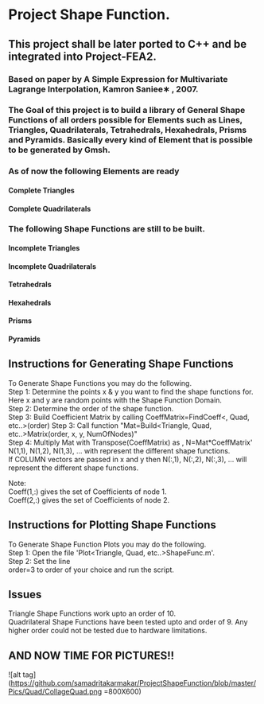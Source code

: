 # Project Shape Function.
## This project shall be later ported to C++ and be integrated into Project-FEA2.

### Based on paper by A Simple Expression for Multivariate Lagrange Interpolation, Kamron Saniee∗ , 2007.  

###  The Goal of this project is to build a library of General Shape Functions of all orders possible for Elements such as Lines, Triangles, Quadrilaterals, Tetrahedrals, Hexahedrals, Prisms and Pyramids. Basically every kind of Element that is possible to be generated by Gmsh.



### As of now the following Elements are ready
#### Complete Triangles
#### Complete Quadrilaterals

### The following Shape Functions are still to be built.
#### Incomplete Triangles
#### Incomplete Quadrilaterals
#### Tetrahedrals
#### Hexahedrals
#### Prisms
#### Pyramids





## Instructions for Generating Shape Functions

To Generate Shape Functions you may do the following.  
Step 1: Determine the points x & y you want to find the shape functions for.  
Here x and y are random points with the Shape Function Domain.  
Step 2: Determine the order of the shape function.  
Step 3: Build Coefficient Matrix by calling CoeffMatrix=FindCoeff<, Quad, etc..>(order)
Step 3: Call function "Mat=Build<Triangle, Quad, etc..>Matrix(order, x, y, NumOfNodes)"  
Step 4: Multiply Mat with Transpose(CoeffMatrix) as ,  N=Mat*CoeffMatrix'  
N(1,1), N(1,2), N(1,3), ... with represent the different shape functions.  
If COLUMN vectors are passed in x and y then N(:,1), N(:,2), N(:,3), ... will
represent the different shape functions.  

Note:  
Coeff(1,:) gives the set of Coefficients of node 1.  
Coeff(2,:) gives the set of Coefficients of node 2.  

## Instructions for Plotting Shape Functions

To Generate Shape Function Plots you may do the following.  
Step 1: Open the file 'Plot<Triangle, Quad, etc..>ShapeFunc.m'.  
Step 2: Set the line  
            order=3
to order of your choice and run the script.  

## Issues

Triangle Shape Functions work upto an order of 10.  
Quadrilateral Shape Functions have been tested upto and order of 9. Any higher order could not be tested due to hardware limitations.  

## AND NOW TIME FOR PICTURES!!
![alt tag](https://github.com/samadritakarmakar/ProjectShapeFunction/blob/master/Pics/Quad/CollageQuad.png =800X600)


